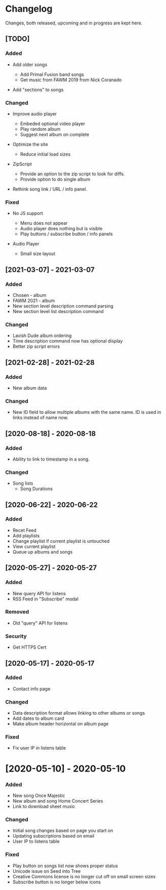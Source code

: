 # Changelog
Changes, both released, upcoming and in progress are kept here.

## [TODO]
### Added
- Add older songs
  - Add Primal Fusion band songs
  - Get music from FAWM 2019 from Nick Coranado

- Add "sections" to songs


### Changed
- Improve audio player
	- Embeded optional video player
  - Play random album
  - Suggest next album on complete

- Optimize the site
  - Reduce initial load sizes

- ZipScript
  - Provide an option to the zip script to look for diffs.
  - Provide option to do single album

- Rethink song link / URL / info panel.

### Fixed
- No JS support
  - Menu does not appear
  - Audio player does nothing but is visible
  - Play buttons / subscribe button / info panels

- Audio Player
  - Small size layout


## [2021-03-07] - 2021-03-07
### Added
- Chosen - album
- FAWM 2021 - album
- New section level description command parsing
- New section level list description command

### Changed
- Lavish Dude album ordering
- Time description command now has optional display
- Better zip script errors


## [2021-02-28] - 2021-02-28
### Added
- New album data

### Changed
- New ID field to allow multiple albums with the same name. ID is used in links instead of name now.


## [2020-08-18] - 2020-08-18
### Added
- Ability to link to timestamp in a song.

### Changed
- Song lists
  - Song Durations


## [2020-06-22] - 2020-06-22
### Added
- Recet Feed
- Add playlists
- Change playlist if current playlist is untouched
- View current playlist
- Queue up albums and songs


## [2020-05-27] - 2020-05-27
### Added
- New query API for listens
- RSS Feed in "Subscribe" modal

### Removed
- Old "query" API for listens

### Security
- Get HTTPS Cert


## [2020-05-17] - 2020-05-17
### Added
- Contact info page

### Changed
- Data description format allows linking to other albums or songs
- Add dates to album card
- Make album header horizontal on album page

### Fixed
- Fix user IP in listens table


# [2020-05-10] - 2020-05-10
### Added
- New song Once Majestic
- New album and song Home Concert Series
- Link to download sheet music

### Changed
- Initial song changes based on page you start on
- Updating subscriptions based on email
- User IP to listens table

### Fixed
- Play button on songs list now shows proper status
- Unicode issue on Seed into Tree
- Creative Commons license is no longer cut off on small screen sizes
- Subscribe button is no longer below icons

